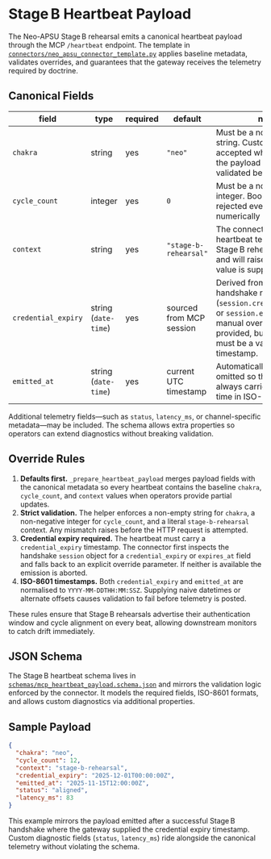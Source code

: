 # Stage B Heartbeat Payload

The Neo-APSU Stage B rehearsal emits a canonical heartbeat payload through the MCP
`/heartbeat` endpoint. The template in
[`connectors/neo_apsu_connector_template.py`](../../connectors/neo_apsu_connector_template.py)
applies baseline metadata, validates overrides, and guarantees that the gateway
receives the telemetry required by doctrine.

## Canonical Fields

| field | type | required | default | notes |
| --- | --- | --- | --- | --- |
| `chakra` | string | yes | `"neo"` | Must be a non-empty string. Custom values are accepted when present in the payload and are validated before emission. |
| `cycle_count` | integer | yes | `0` | Must be a non-negative integer. Boolean values are rejected even when numerically castable. |
| `context` | string | yes | `"stage-b-rehearsal"` | The connector locks heartbeat telemetry to the Stage B rehearsal context and will raise if any other value is supplied. |
| `credential_expiry` | string (`date-time`) | yes | sourced from MCP session | Derived from the handshake response (`session.credential_expiry` or `session.expires_at`). A manual override may be provided, but the value must be a valid ISO-8601 timestamp. |
| `emitted_at` | string (`date-time`) | yes | current UTC timestamp | Automatically set when omitted so the payload always carries an emission time in ISO-8601 `Z` form. |

Additional telemetry fields—such as `status`, `latency_ms`, or channel-specific
metadata—may be included. The schema allows extra properties so operators can
extend diagnostics without breaking validation.

## Override Rules

1. **Defaults first.** `_prepare_heartbeat_payload` merges payload fields with the
   canonical metadata so every heartbeat contains the baseline `chakra`,
   `cycle_count`, and `context` values when operators provide partial updates.
2. **Strict validation.** The helper enforces a non-empty string for `chakra`, a
   non-negative integer for `cycle_count`, and a literal `stage-b-rehearsal`
   context. Any mismatch raises before the HTTP request is attempted.
3. **Credential expiry required.** The heartbeat must carry a `credential_expiry`
   timestamp. The connector first inspects the handshake `session` object for a
   `credential_expiry` or `expires_at` field and falls back to an explicit
   override parameter. If neither is available the emission is aborted.
4. **ISO-8601 timestamps.** Both `credential_expiry` and `emitted_at` are
   normalised to `YYYY-MM-DDTHH:MM:SSZ`. Supplying naive datetimes or alternate
   offsets causes validation to fail before telemetry is posted.

These rules ensure that Stage B rehearsals advertise their authentication window
and cycle alignment on every beat, allowing downstream monitors to catch drift
immediately.

## JSON Schema

The Stage B heartbeat schema lives in
[`schemas/mcp_heartbeat_payload.schema.json`](../../schemas/mcp_heartbeat_payload.schema.json)
and mirrors the validation logic enforced by the connector. It models the
required fields, ISO-8601 formats, and allows custom diagnostics via additional
properties.

## Sample Payload

```json
{
  "chakra": "neo",
  "cycle_count": 12,
  "context": "stage-b-rehearsal",
  "credential_expiry": "2025-12-01T00:00:00Z",
  "emitted_at": "2025-11-15T12:00:00Z",
  "status": "aligned",
  "latency_ms": 83
}
```

This example mirrors the payload emitted after a successful Stage B handshake
where the gateway supplied the credential expiry timestamp. Custom diagnostic
fields (`status`, `latency_ms`) ride alongside the canonical telemetry without
violating the schema.
